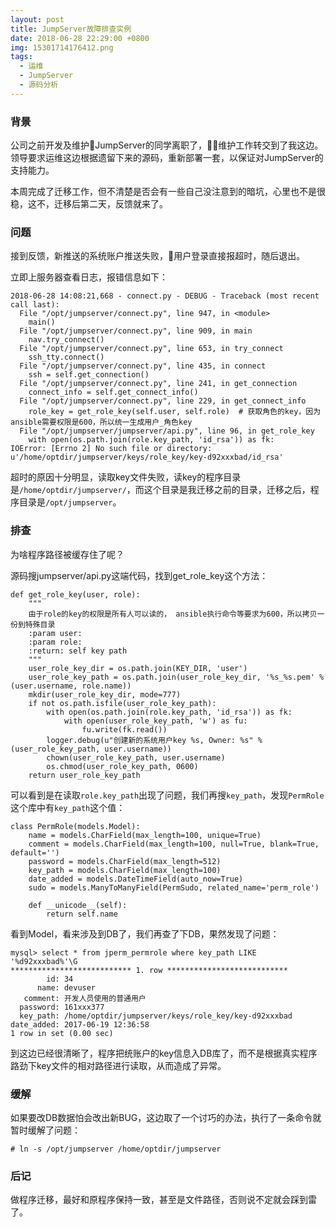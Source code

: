 ```yaml
---
layout: post
title: JumpServer故障排查实例
date: 2018-06-28 22:29:00 +0800
img: 15301714176412.png
tags:
  - 运维
  - JumpServer
  - 源码分析
---
```

### 背景
公司之前开发及维护JumpServer的同学离职了，维护工作转交到了我这边。领导要求运维这边根据遗留下来的源码，重新部署一套，以保证对JumpServer的支持能力。

本周完成了迁移工作，但不清楚是否会有一些自己没注意到的暗坑，心里也不是很稳，这不，迁移后第二天，反馈就来了。

### 问题
接到反馈，新推送的系统账户推送失败，用户登录直接报超时，随后退出。

立即上服务器查看日志，报错信息如下：
```
2018-06-28 14:08:21,668 - connect.py - DEBUG - Traceback (most recent call last):
  File "/opt/jumpserver/connect.py", line 947, in <module>
    main()
  File "/opt/jumpserver/connect.py", line 909, in main
    nav.try_connect()
  File "/opt/jumpserver/connect.py", line 653, in try_connect
    ssh_tty.connect()
  File "/opt/jumpserver/connect.py", line 435, in connect
    ssh = self.get_connection()
  File "/opt/jumpserver/connect.py", line 241, in get_connection
    connect_info = self.get_connect_info()
  File "/opt/jumpserver/connect.py", line 229, in get_connect_info
    role_key = get_role_key(self.user, self.role)  # 获取角色的key，因为ansible需要权限是600，所以统一生成用户_角色key
  File "/opt/jumpserver/jumpserver/api.py", line 96, in get_role_key
    with open(os.path.join(role.key_path, 'id_rsa')) as fk:
IOError: [Errno 2] No such file or directory: u'/home/optdir/jumpserver/keys/role_key/key-d92xxxbad/id_rsa'
```

超时的原因十分明显，读取key文件失败，读key的程序目录是`/home/optdir/jumpserver/`，而这个目录是我迁移之前的目录，迁移之后，程序目录是`/opt/jumpserver`。

### 排查
为啥程序路径被缓存住了呢？

源码搜jumpserver/api.py这端代码，找到get_role_key这个方法：
```
def get_role_key(user, role):
    """
    由于role的key的权限是所有人可以读的， ansible执行命令等要求为600，所以拷贝一份到特殊目录
    :param user:
    :param role:
    :return: self key path
    """
    user_role_key_dir = os.path.join(KEY_DIR, 'user')
    user_role_key_path = os.path.join(user_role_key_dir, '%s_%s.pem' % (user.username, role.name))
    mkdir(user_role_key_dir, mode=777)
    if not os.path.isfile(user_role_key_path):
        with open(os.path.join(role.key_path, 'id_rsa')) as fk:
            with open(user_role_key_path, 'w') as fu:
                fu.write(fk.read())
        logger.debug(u"创建新的系统用户key %s, Owner: %s" % (user_role_key_path, user.username))
        chown(user_role_key_path, user.username)
        os.chmod(user_role_key_path, 0600)
    return user_role_key_path
```
可以看到是在读取`role.key_path`出现了问题，我们再搜`key_path`，发现`PermRole`这个库中有`key_path`这个值：
```
class PermRole(models.Model):
    name = models.CharField(max_length=100, unique=True)
    comment = models.CharField(max_length=100, null=True, blank=True, default='')
    password = models.CharField(max_length=512)
    key_path = models.CharField(max_length=100)
    date_added = models.DateTimeField(auto_now=True)
    sudo = models.ManyToManyField(PermSudo, related_name='perm_role')

    def __unicode__(self):
        return self.name
```
看到Model，看来涉及到DB了，我们再查了下DB，果然发现了问题：
```
mysql> select * from jperm_permrole where key_path LIKE '%d92xxxbad%'\G
*************************** 1. row ***************************
        id: 34
      name: devuser
   comment: 开发人员使用的普通用户
  password: 161xxx377
  key_path: /home/optdir/jumpserver/keys/role_key/key-d92xxxbad
date_added: 2017-06-19 12:36:58
1 row in set (0.00 sec)

```
到这边已经很清晰了，程序把统账户的key信息入DB库了，而不是根据真实程序路劲下key文件的相对路径进行读取，从而造成了异常。

### 缓解
如果要改DB数据怕会改出新BUG，这边取了一个讨巧的办法，执行了一条命令就暂时缓解了问题：
```
# ln -s /opt/jumpserver /home/optdir/jumpserver
```

### 后记
做程序迁移，最好和原程序保持一致，甚至是文件路径，否则说不定就会踩到雷了。